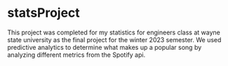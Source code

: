 # statsProject
This project was completed for my statistics for engineers class at wayne state university as the final project for the winter 2023 semester. We used predictive analytics to determine what makes up a popular song by analyzing different metrics from the Spotify api.
